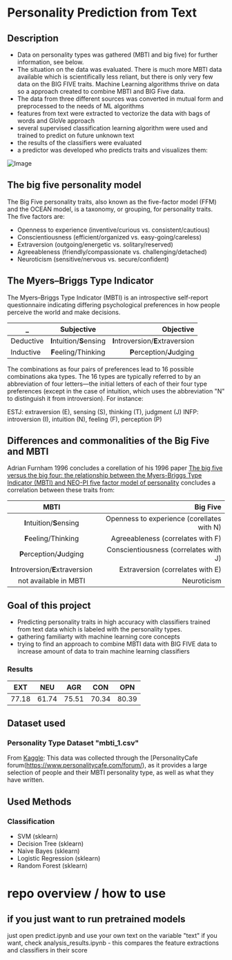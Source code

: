 
#  Personality Prediction from Text
## Description
- Data on personality types was gathered (MBTI and big five) for further information, see below.
- The situation on the data was evaluated. There is much more MBTI data available which is scientifically less reliant, but there is only very few data on the BIG FIVE traits. Machine Learning algorithms thrive on data so a approach created to combine MBTI and BIG Five data. 
- The data from three different sources was converted in mutual form and preprocessed to the needs of ML algorithms
- features from text were extracted to vectorize the data with bags of words and GloVe approach
- several supervised classification learning algorithm were used and trained to predict on future unknown text
- the results of the classifiers were evaluated
- a predictor was developed who predicts traits and visualizes them:

![Image](https://github.com/joegog/personality-detection-text/blob/master/docu/predict.PNG?raw=true)
## The big five personality model
The Big Five personality traits, also known as the five-factor model (FFM) and the OCEAN model, is a taxonomy, or grouping, for personality traits.
The five factors are:
- Openness to experience (inventive/curious vs. consistent/cautious)
- Conscientiousness (efficient/organized vs. easy-going/careless)
- Extraversion (outgoing/energetic vs. solitary/reserved)
- Agreeableness (friendly/compassionate vs. challenging/detached)
- Neuroticism (sensitive/nervous vs. secure/confident)

## The Myers–Briggs Type Indicator 
The Myers–Briggs Type Indicator (MBTI) is an introspective self-report questionnaire indicating differing psychological preferences in how people perceive the world and make decisions. 

| _             | Subjective                | Objective                           |
| ------------- |:-------------:            | --------------------------------:   |
| Deductive     | **I**ntuition/**S**ensing |  **I**ntroversion/**E**xtraversion	|
| Inductive     | **F**eeling/Thinking      |   **P**erception/**J**udging        |

The combinations as four pairs of preferences lead to 16 possible combinations aka types. The 16 types are typically referred to by an abbreviation of four letters—the initial letters of each of their four type preferences (except in the case of intuition, which uses the abbreviation "N" to distinguish it from introversion). For instance:

ESTJ: extraversion (E), sensing (S), thinking (T), judgment (J)
INFP: introversion (I), intuition (N), feeling (F), perception (P)	              	

## Differences and commonalities of the Big Five and MBTI

Adrian Furnham 1996 concludes a corellation of his 1996 paper [The big five versus the big four: the relationship between the Myers-Briggs Type Indicator (MBTI) and NEO-PI five factor model of personality](https://www.sciencedirect.com/science/article/abs/pii/0191886996000335) concludes a correlation between these traits from:

|  MBTI            |  Big Five                           |
| :-------------:            | --------------------------------:   |
| **I**ntuition/**S**ensing |  Openness to experience (corellates with N)   |
|  **F**eeling/Thinking      |   Agreeableness (correlates with F)       |
|  **P**erception/**J**udging      |   Conscientiousness (correlates with J)        |
|  **I**ntroversion/**E**xtraversion      |   Extraversion (correlates with E)       |
|  not available in MBTI              |   Neuroticism       |

## Goal of this project
- Predicting personality traits in high accuracy with classifiers trained from text data which is labeled with the personality types.
- gathering familiarty with machine learning core concepts
- trying to find an approach to combine MBTI data with BIG FIVE data to increase amount of data to train machine learning classifiers

### Results

| EXT | NEU| AGR | CON | OPN|
| :-------------:| :--------:   |  :--------:   |  :--------:   | :--------:   |
|   77.18    | 61.74|  75.51  | 70.34 | 80.39 |

## Dataset used
### Personality Type Dataset "mbti_1.csv"
From [Kaggle](https://www.kaggle.com/datasnaek/mbti-type): This data was collected through the [PersonalityCafe forum(https://www.personalitycafe.com/forum/), as it provides a large selection of people and their MBTI personality type, as well as what they have written.

## Used Methods
### Classification
- SVM (sklearn)
- Decision Tree (sklearn)
- Naive Bayes (sklearn)
- Logistic Regression (sklearn)
- Random Forest (sklearn)

# repo overview / how to use

## if you just want to run pretrained models
just open predict.ipynb and use your own text on the variable "text" if you want, check analysis_results.ipynb - this compares the feature extractions and classifiers in their score
